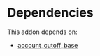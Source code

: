 # Dependencies

This addon depends on:

- [account_cutoff_base](../../odoo-bringout-oca-account-closing-account_cutoff_base)
